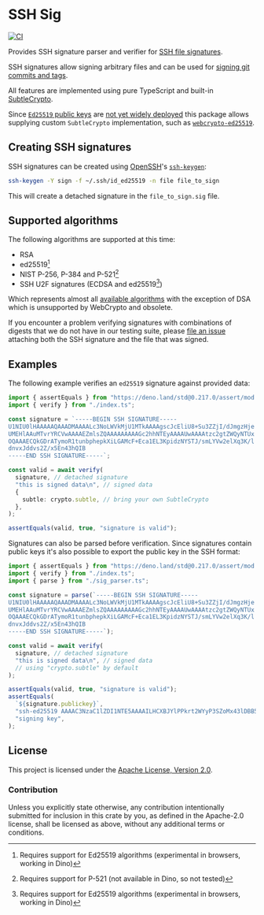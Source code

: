# SSH Sig

[![CI](https://github.com/wiktor-k/ssh-browser-test/actions/workflows/ci.yml/badge.svg)](https://github.com/wiktor-k/ssh-browser-test/actions/workflows/ci.yml)

Provides SSH signature parser and verifier for
[SSH file signatures](https://www.agwa.name/blog/post/ssh_signatures).

SSH signatures allow signing arbitrary files and can be used for
[signing git commits and tags](https://blog.dbrgn.ch/2021/11/16/git-ssh-signatures/).

All features are implemented using pure TypeScript and built-in
[SubtleCrypto](https://developer.mozilla.org/en-US/docs/Web/API/SubtleCrypto).

Since [`Ed25519` public keys](https://wicg.github.io/webcrypto-secure-curves/)
are
[not yet widely deployed](https://caniuse.com/mdn-api_subtlecrypto_verify_ed25519)
this package allows supplying custom `SubtleCrypto` implementation, such as
[`webcrypto-ed25519`](https://github.com/jacobbubu/webcrypto-ed25519).

## Creating SSH signatures

SSH signatures can be created using [OpenSSH](https://www.openssh.com/)'s
[`ssh-keygen`](https://man.archlinux.org/man/ssh-keygen.1):

```sh
ssh-keygen -Y sign -f ~/.ssh/id_ed25519 -n file file_to_sign
```

This will create a detached signature in the `file_to_sign.sig` file.

## Supported algorithms

The following algorithms are supported at this time:

- RSA
- ed25519[^1]
- NIST P-256, P-384 and P-521[^2]
- SSH U2F signatures (ECDSA and ed25519[^1])

[^1]: Requires support for Ed25519 algorithms (experimental in browsers, working
in Dino)

[^2]: Requires support for P-521 (not available in Dino, so not tested)

Which represents almost all
[available algorithms](https://man.archlinux.org/man/ssh-keygen.1#t) with the
exception of DSA which is unsupported by WebCrypto and obsolete.

If you encounter a problem verifying signatures with combinations of digests
that we do not have in our testing suite, please
[file an issue](https://github.com/wiktor-k/ssh-sig/issues/new) attaching both
the SSH signature and the file that was signed.

## Examples

The following example verifies an `ed25519` signature against provided data:

```typescript
import { assertEquals } from "https://deno.land/std@0.217.0/assert/mod.ts";
import { verify } from "./index.ts";

const signature = `-----BEGIN SSH SIGNATURE-----
U1NIU0lHAAAAAQAAADMAAAALc3NoLWVkMjU1MTkAAAAgscJcEliU8+Su3ZZjI/dJmgzHje
UMEHlAAuMTvrYRCVwAAAAEZmlsZQAAAAAAAAAGc2hhNTEyAAAAUwAAAAtzc2gtZWQyNTUx
OQAAAECQkGDrATymoR1tunbphepkXiLGAMcF+Eca1EL3KpidzNYSTJ/smLYVw2elXq3K/l
dnvxJddvs2Z/x5En43hQIB
-----END SSH SIGNATURE-----`;

const valid = await verify(
  signature, // detached signature
  "this is signed data\n", // signed data
  {
    subtle: crypto.subtle, // bring your own SubtleCrypto
  },
);

assertEquals(valid, true, "signature is valid");
```

Signatures can also be parsed before verification. Since signatures contain
public keys it's also possible to export the public key in the SSH format:

```typescript
import { assertEquals } from "https://deno.land/std@0.217.0/assert/mod.ts";
import { verify } from "./index.ts";
import { parse } from "./sig_parser.ts";

const signature = parse(`-----BEGIN SSH SIGNATURE-----
U1NIU0lHAAAAAQAAADMAAAALc3NoLWVkMjU1MTkAAAAgscJcEliU8+Su3ZZjI/dJmgzHje
UMEHlAAuMTvrYRCVwAAAAEZmlsZQAAAAAAAAAGc2hhNTEyAAAAUwAAAAtzc2gtZWQyNTUx
OQAAAECQkGDrATymoR1tunbphepkXiLGAMcF+Eca1EL3KpidzNYSTJ/smLYVw2elXq3K/l
dnvxJddvs2Z/x5En43hQIB
-----END SSH SIGNATURE-----`);

const valid = await verify(
  signature, // detached signature
  "this is signed data\n", // signed data
  // using "crypto.subtle" by default
);

assertEquals(valid, true, "signature is valid");
assertEquals(
  `${signature.publickey}`,
  "ssh-ed25519 AAAAC3NzaC1lZDI1NTE5AAAAILHCXBJYlPPkrt2WYyP3SZoMx43lDBB5QALjE762EQlc",
  "signing key",
);
```

## License

This project is licensed under the
[Apache License, Version 2.0](https://www.apache.org/licenses/LICENSE-2.0).

### Contribution

Unless you explicitly state otherwise, any contribution intentionally submitted
for inclusion in this crate by you, as defined in the Apache-2.0 license, shall
be licensed as above, without any additional terms or conditions.
